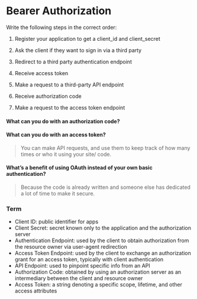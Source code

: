 # Bearer Authorization

Write the following steps in the correct order:

  1. Register your application to get a client_id and client_secret
  
  1. Ask the client if they want to sign in via a third party
  
  1. Redirect to a third party authentication endpoint
  
  1. Receive access token
  
  1. Make a request to a third-party API endpoint
  
  1. Receive authorization code
  
  1. Make a request to the access token endpoint
#### What can you do with an authorization code?
#### What can you do with an access token?
  > You can make API requests, and use them to keep track of how many times or who it using your site/ code.
#### What’s a benefit of using OAuth instead of your own basic authentication?
  > Because the code is already written and someone else has dedicated a lot of time to make it secure.


### Term
- Client ID: public identifier for apps
- Client Secret: secret known only to the application and the authorization server
- Authentication Endpoint: used by the client to obtain authorization from the resource owner via user-agent redirection
- Access Token Endpoint: used by the client to exchange an authorization grant for an access token, typically with client authentication
- API Endpoint: used to pinpoint specific info from an API
- Authorization Code: obtained by using an authorization server as an intermediary between the client and resource owner
- Access Token: a string denoting a specific scope, lifetime, and other access attributes
